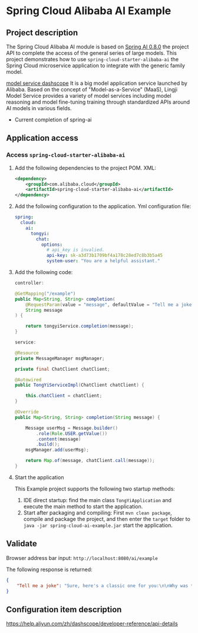 # Spring Cloud Alibaba AI Example

## Project description

The Spring Cloud Alibaba AI module is based on [Spring AI 0.8.0](https://docs.spring.io/spring-ai/reference/0.8-SNAPSHOT/index.html) the project API to complete the access of the general series of large models. This project demonstrates how to use `spring-cloud-starter-alibaba-ai` the Spring Cloud microservice application to integrate with the generic family model.

[model service dashscope](https://help.aliyun.com/zh/dashscope/) It is a big model application service launched by Alibaba. Based on the concept of "Model-as-a-Service" (MaaS), Lingji Model Service provides a variety of model services including model reasoning and model fine-tuning training through standardized APIs around AI models in various fields.

- Current completion of spring-ai

## Application access

### Access `spring-cloud-starter-alibaba-ai`

1. Add the following dependencies to the project POM. XML:


   ```xml
   <dependency>
       <groupId>com.alibaba.cloud</groupId>
       <artifactId>spring-cloud-starter-alibaba-ai</artifactId>
   </dependency>
   ```

2. Add the following configuration to the application. Yml configuration file:


   ```yaml
   spring:
     cloud:
       ai:
         tongyi:
           chat:
             options:
               # api_key is invalied.
               api-key: sk-a3d73b1709bf4a178c28ed7c8b3b5a45
               system-user: "You are a helpful assistant."
   ```

3. Add the following code:


   ```java
   controller:
   
   @GetMapping("/example")
   public Map<String, String> completion(
       @RequestParam(value = "message", defaultValue = "Tell me a joke")
       String message
   ) {
   
       return tongyiService.completion(message);
   }
   
   service:
   
   @Resource
   private MessageManager msgManager;
   
   private final ChatClient chatClient;
   
   @Autowired
   public TongYiServiceImpl(ChatClient chatClient) {
   
       this.chatClient = chatClient;
   }
   
   @Override
   public Map<String, String> completion(String message) {
   
       Message userMsg = Message.builder()
           .role(Role.USER.getValue())
           .content(message)
           .build();
       msgManager.add(userMsg);
   
       return Map.of(message, chatClient.call(message));
   }
   ```

4. Start the application

   This Example project supports the following two startup methods:

   1. IDE direct startup: find the main class `TongYiApplication` and execute the main method to start the application.
   2. Start after packaging and compiling: First `mvn clean package`, compile and package the project, and then enter the `target` folder to `java -jar spring-cloud-ai-example.jar` start the application.

## Validate

Browser address bar input: `http://localhost:8080/ai/example`

The following response is returned:


```json
{
    "Tell me a joke": "Sure, here's a classic one for you:\n\nWhy was the math book sad?\n\nBecause it had too many problems.\n\nI hope that made you smile! If you're looking for more, just let me know."
}
```

## Configuration item description

https://help.aliyun.com/zh/dashscope/developer-reference/api-details



